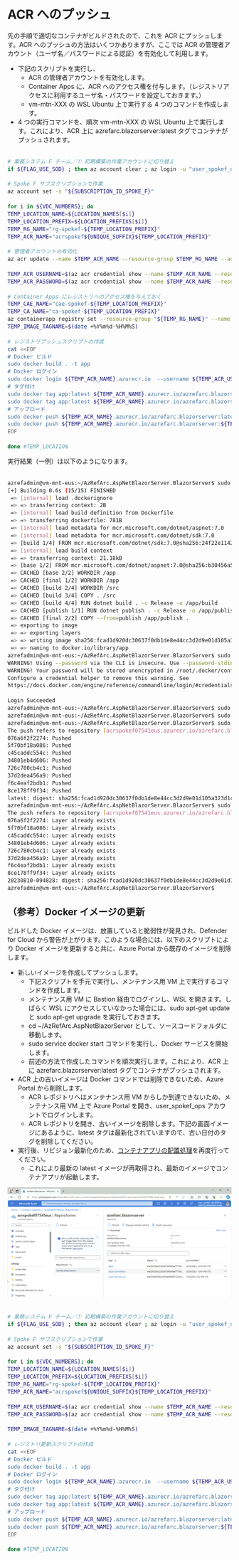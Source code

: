 # ACR へのプッシュ

先の手順で適切なコンテナがビルドされたので、これを ACR にプッシュします。ACR へのプッシュの方法はいくつかありますが、ここでは ACR の管理者アカウント（ユーザ名／パスワードによる認証）を有効化して利用します。

- 下記のスクリプトを実行し、
  - ACR の管理者アカウントを有効化します。
  - Container Apps に、ACR へのアクセス権を付与します。（レジストリアクセスに利用するユーザ名・パスワードを設定しておきます。）
  - vm-mtn-XXX の WSL Ubuntu 上で実行する 4 つのコマンドを作成します。
- 4 つの実行コマンドを、順次 vm-mtn-XXX の WSL Ubuntu 上で実行します。これにより、ACR 上に azrefarc.blazorserver:latest タグでコンテナがプッシュされます。

```bash

# 業務システム F チーム／① 初期構築の作業アカウントに切り替え
if ${FLAG_USE_SOD} ; then az account clear ; az login -u "user_spokef_dev@${PRIMARY_DOMAIN_NAME}" -p "${ADMIN_PASSWORD}" ; fi
 
# Spoke F サブスクリプションで作業
az account set -s "${SUBSCRIPTION_ID_SPOKE_F}"
 
for i in ${VDC_NUMBERS}; do
TEMP_LOCATION_NAME=${LOCATION_NAMES[$i]}
TEMP_LOCATION_PREFIX=${LOCATION_PREFIXS[$i]}
TEMP_RG_NAME="rg-spokef-${TEMP_LOCATION_PREFIX}"
TEMP_ACR_NAME="acrspokef${UNIQUE_SUFFIX}${TEMP_LOCATION_PREFIX}"

# 管理者アカウントの有効化
az acr update --name $TEMP_ACR_NAME --resource-group $TEMP_RG_NAME --admin-enabled true

TEMP_ACR_USERNAME=$(az acr credential show --name $TEMP_ACR_NAME --resource-group $TEMP_RG_NAME --query username -o tsv)
TEMP_ACR_PASSWORD=$(az acr credential show --name $TEMP_ACR_NAME --resource-group $TEMP_RG_NAME --query passwords[0].value -o tsv)

# Container Apps にレジストリへのアクセス権を与えておく
TEMP_CAE_NAME="cae-spokef-${TEMP_LOCATION_PREFIX}"
TEMP_CA_NAME="ca-spokef-${TEMP_LOCATION_PREFIX}"
az containerapp registry set --resource-group "${TEMP_RG_NAME}" --name "${TEMP_CA_NAME}" --server ${TEMP_ACR_NAME}.azurecr.io --username ${TEMP_ACR_USERNAME} --password ${TEMP_ACR_PASSWORD}
TEMP_IMAGE_TAGNAME=$(date +%Y%m%d-%H%M%S)

# レジストリプッシュスクリプトの作成
cat <<EOF
# Docker ビルド
sudo docker build . -t app
# Docker ログイン
sudo docker login ${TEMP_ACR_NAME}.azurecr.io  --username ${TEMP_ACR_USERNAME} --password ${TEMP_ACR_PASSWORD}
# タグ付け
sudo docker tag app:latest ${TEMP_ACR_NAME}.azurecr.io/azrefarc.blazorserver:latest
sudo docker tag app:latest ${TEMP_ACR_NAME}.azurecr.io/azrefarc.blazorserver:${TEMP_IMAGE_TAGNAME}
# アップロード
sudo docker push ${TEMP_ACR_NAME}.azurecr.io/azrefarc.blazorserver:latest
sudo docker push ${TEMP_ACR_NAME}.azurecr.io/azrefarc.blazorserver:${TEMP_IMAGE_TAGNAME}
EOF

done #TEMP_LOCATION

```

実行結果（一例）は以下のようになります。

```bash

azrefadmin@vm-mnt-eus:~/AzRefArc.AspNetBlazorServer.BlazorServer$ sudo docker build . -t app
[+] Building 0.6s (15/15) FINISHED                                                                       docker:default
 => [internal] load .dockerignore                                                                                  0.1s
 => => transferring context: 2B                                                                                    0.0s
 => [internal] load build definition from Dockerfile                                                               0.0s
 => => transferring dockerfile: 781B                                                                               0.0s
 => [internal] load metadata for mcr.microsoft.com/dotnet/aspnet:7.0                                               0.2s
 => [internal] load metadata for mcr.microsoft.com/dotnet/sdk:7.0                                                  0.2s
 => [build 1/4] FROM mcr.microsoft.com/dotnet/sdk:7.0@sha256:24f22e1142432dea3a34d350686be77be5e454ccb9fab7c00d67  0.0s
 => [internal] load build context                                                                                  0.1s
 => => transferring context: 21.18kB                                                                               0.0s
 => [base 1/2] FROM mcr.microsoft.com/dotnet/aspnet:7.0@sha256:b30456a5d899c34443df908982f82ffb574412c848f30701b8  0.0s
 => CACHED [base 2/2] WORKDIR /app                                                                                 0.0s
 => CACHED [final 1/2] WORKDIR /app                                                                                0.0s
 => CACHED [build 2/4] WORKDIR /src                                                                                0.0s
 => CACHED [build 3/4] COPY . /src                                                                                 0.0s
 => CACHED [build 4/4] RUN dotnet build . -c Release -o /app/build                                                 0.0s
 => CACHED [publish 1/1] RUN dotnet publish . -c Release -o /app/publish                                           0.0s
 => CACHED [final 2/2] COPY --from=publish /app/publish .                                                          0.0s
 => exporting to image                                                                                             0.0s
 => => exporting layers                                                                                            0.0s
 => => writing image sha256:fcad1d920dc30637f0db1de8e44cc3d2d9e01d105a323d1c60f81a544c10ba8e                       0.0s
 => => naming to docker.io/library/app                                                                             0.0s
azrefadmin@vm-mnt-eus:~/AzRefArc.AspNetBlazorServer.BlazorServer$ sudo docker login acrspokef07541eus.azurecr.io  --username acrspokef07541eus --password xxxxxxxxxxxxxxxxxxxxxxxxxxxxxxxxxxxxxxxxxxxxxxxxxxxxxxxxx
WARNING! Using --password via the CLI is insecure. Use --password-stdin.
WARNING! Your password will be stored unencrypted in /root/.docker/config.json.
Configure a credential helper to remove this warning. See
https://docs.docker.com/engine/reference/commandline/login/#credentials-store

Login Succeeded
azrefadmin@vm-mnt-eus:~/AzRefArc.AspNetBlazorServer.BlazorServer$ sudo docker tag app:latest acrspokef07541eus.azurecr.io/azrefarc.blazorserver:latest
azrefadmin@vm-mnt-eus:~/AzRefArc.AspNetBlazorServer.BlazorServer$ sudo docker tag app:latest acrspokef07541eus.azurecr.io/azrefarc.blazorserver:20230810-094828
azrefadmin@vm-mnt-eus:~/AzRefArc.AspNetBlazorServer.BlazorServer$ sudo docker push acrspokef07541eus.azurecr.io/azrefarc.blazorserver:latest
The push refers to repository [acrspokef07541eus.azurecr.io/azrefarc.blazorserver]
076a6f2f2274: Pushed
5f70bf18a086: Pushed
c45caddc554c: Pushed
34801eb4d606: Pushed
726c780cb4c1: Pushed
37d2dea456a9: Pushed
f6c4eaf2bdb1: Pushed
8ce178ff9f34: Pushed
latest: digest: sha256:fcad1d920dc30637f0db1de8e44cc3d2d9e01d105a323d1c60f81a544c10ba8e size: 1996
azrefadmin@vm-mnt-eus:~/AzRefArc.AspNetBlazorServer.BlazorServer$ sudo docker push acrspokef07541eus.azurecr.io/azrefarc.blazorserver:20230810-094828
The push refers to repository [acrspokef07541eus.azurecr.io/azrefarc.blazorserver]
076a6f2f2274: Layer already exists
5f70bf18a086: Layer already exists
c45caddc554c: Layer already exists
34801eb4d606: Layer already exists
726c780cb4c1: Layer already exists
37d2dea456a9: Layer already exists
f6c4eaf2bdb1: Layer already exists
8ce178ff9f34: Layer already exists
20230810-094828: digest: sha256:fcad1d920dc30637f0db1de8e44cc3d2d9e01d105a323d1c60f81a544c10ba8e size: 1996
azrefadmin@vm-mnt-eus:~/AzRefArc.AspNetBlazorServer.BlazorServer$

```

## （参考）Docker イメージの更新

ビルドした Docker イメージは、放置していると脆弱性が発見され、Defender for Cloud から警告が上がります。このような場合には、以下のスクリプトにより Docker イメージを更新すると共に、Azure Portal から既存のイメージを削除します。

- 新しいイメージを作成してプッシュします。
  - 下記スクリプトを手元で実行し、メンテナンス用 VM 上で実行するコマンドを作成します。
  - メンテナンス用 VM に Bastion 経由でログインし、WSL を開きます。しばらく WSL にアクセスしていなかった場合には、sudo apt-get update と sudo apt-get upgrade を実行しておきます。
  - cd ~/AzRefArc.AspNetBlazorServer として、ソースコードフォルダに移動します。
  - sudo service docker start コマンドを実行し、Docker サービスを開始します。
  - 前述の方法で作成したコマンドを順次実行します。これにより、ACR 上に azrefarc.blazorserver:latest タグでコンテナがプッシュされます。
- ACR 上の古いイメージは Docker コマンドでは削除できないため、Azure Portal から削除します。
  - ACR レポジトリへはメンテナンス用 VM からしか到達できないため、メンテナンス用 VM 上で Azure Portal を開き、user_spokef_ops アカウントでログインします。
  - ACR レポジトリを開き、古いイメージを削除します。下記の画面イメージにあるように、latest タグは最新化されていますので、古い日付のタグを削除してください。
- 実行後、リビジョン最新化のため、[コンテナアプリの配置処理](62_05_コンテナアプリの配置.md)を再度行ってください。
  - これにより最新の latest イメージが再取得され、最新のイメージでコンテナアプリが起動します。

![picture 0](./images/a249359d4423f75e8e8e0b8ad447cb302a64be8c8484d39206c755a0f80dff9d.png)  

```bash

# 業務システム F チーム／① 初期構築の作業アカウントに切り替え
if ${FLAG_USE_SOD} ; then az account clear ; az login -u "user_spokef_dev@${PRIMARY_DOMAIN_NAME}" -p "${ADMIN_PASSWORD}" ; fi
 
# Spoke F サブスクリプションで作業
az account set -s "${SUBSCRIPTION_ID_SPOKE_F}"
 
for i in ${VDC_NUMBERS}; do
TEMP_LOCATION_NAME=${LOCATION_NAMES[$i]}
TEMP_LOCATION_PREFIX=${LOCATION_PREFIXS[$i]}
TEMP_RG_NAME="rg-spokef-${TEMP_LOCATION_PREFIX}"
TEMP_ACR_NAME="acrspokef${UNIQUE_SUFFIX}${TEMP_LOCATION_PREFIX}"

TEMP_ACR_USERNAME=$(az acr credential show --name $TEMP_ACR_NAME --resource-group $TEMP_RG_NAME --query username -o tsv)
TEMP_ACR_PASSWORD=$(az acr credential show --name $TEMP_ACR_NAME --resource-group $TEMP_RG_NAME --query passwords[0].value -o tsv)

TEMP_IMAGE_TAGNAME=$(date +%Y%m%d-%H%M%S)

# レジストリ更新スクリプトの作成
cat <<EOF
# Docker ビルド
sudo docker build . -t app
# Docker ログイン
sudo docker login ${TEMP_ACR_NAME}.azurecr.io  --username ${TEMP_ACR_USERNAME} --password ${TEMP_ACR_PASSWORD}
# タグ付け
sudo docker tag app:latest ${TEMP_ACR_NAME}.azurecr.io/azrefarc.blazorserver:latest
sudo docker tag app:latest ${TEMP_ACR_NAME}.azurecr.io/azrefarc.blazorserver:${TEMP_IMAGE_TAGNAME}
# アップロード
sudo docker push ${TEMP_ACR_NAME}.azurecr.io/azrefarc.blazorserver:latest
sudo docker push ${TEMP_ACR_NAME}.azurecr.io/azrefarc.blazorserver:${TEMP_IMAGE_TAGNAME}
EOF

done #TEMP_LOCATION

```
